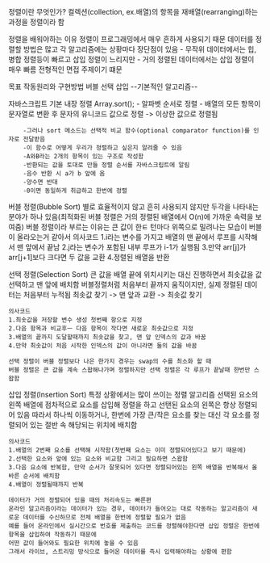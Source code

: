정렬이란 무엇인가?
    컬렉션(collection, ex.배열)의 항목을 재배열(rearranging)하는 과정을 정렬이라 함

정렬을 배워야하는 이유
    정렬이 프로그래밍에서 매우 흔하게 사용되기 때문
    데이터를 정렬할 방법은 많고 각 알고리즘에는 상황마다 장단점이 있음
        - 무작위 데이터에서는 힙, 병합 정렬등이 빠르고 삽입 정렬이 느리지만
        - 거의 정렬된 데이터에서는 삽입 정렬이 매우 빠름
    전형적인 면접 주제이기 떄문

목표 
    작동원리와 구현방법
    버블
    선택
    삽입
    --기본적인 알고리즘--

자바스크립트 기본 내장 정렬
    Array.sort();
        - 알파벳 순서로 정렬
        - 배열의 모든 항목이 문자열로 변환 후 문자의 유니코드 값으로 정렬
        -> 이상한 값으로 정렬됨

        -그러나 sort 메소드는 선택적 비교 함수(optional comparator function)를 인자로 전달받음
        -이 함수로 어떻게 우리가 정렬하고 싶은지 알려줄 수 있음
        -A와B라는 2개의 항목이 있는 구조로 작성함
        -반환되는 값을 토대로 만들 정렬 순서를 자바스크립트에 알림
        -음수 반환 시 a가 b 앞에 옴
        -양수면 반대
        -0이면 동일하게 취급하고 한번에 정렬 

버블 정렬(Bubble Sort)
    별로 효율적이지 않고 흔히 사용되지 않지만 두각을 나타내는 분야가 하나 있음(최적화된 버블 정렬은 거의 정렬된 배열에서 O(n)에 가까운 속력을 보여줌)
    버블 정렬이라 부르는 이유는 큰 값이 한ㅌ 턴마다 위쪽으로 밀려나는 모습이 버블이 올라오는거 같아서
    의사코드
    1.i라는 변수를 가지고 배열의 맨 끝에서 루프를 시작해서 맨 앞에서 끝남
    2.j라는 변수가 포함된 내부 루프가 i-1가 실행됨
    3.만약 arr[j]가 arr[j+1]보다 크다면 두 값을 교환
    4.정렬된 배열을 반환

선택 정렬(Selection Sort)
    큰 값을 배열 끝에 위치시키는 대신 진행하면서 최솟값을 값 선택하고 맨 앞에 배치함 
    버블정렬처럼 처음부터 끝까지 움직이지만, 실제 정렬된 데이터는 처음부터 누적됨
    최솟값 찾기 -> 맨 앞과 교환 -> 최솟값 찾기

    의사코드
    1.최솟값을 저장할 변수 생성 첫번째 항으로 지정
    2.다음 항목과 비교후ㅡ 다음 항목이 작다면 새로운 최솟값으로 지정
    3.배열의 끝까지 도달할때까지 최솟값을 찾고, 맨 앞 인덱스의 값과 바꿈
    4.만약 최솟값이 처음 시작한 인덱스의 값이 아니라면 둘의 값을 바꿈

    선택 정렬이 버블 정렬보다 나은 한가지 경우는 swap의 수를 최소화 할 때
    버블 정렬은 큰 값을 계속 스왑해나가며 정렬하지만 선택 정렬은 각 루프가 끝날때 한번만 스왑함

삽입 정렬(Insertion Sort)
    특정 상황에서는 많이 쓰이는 정렬 알고리즘
    선택된 요소의 왼쪽 배열에 점차적으로 요소를 삽입해 정렬을 하고 선탠된 요소의 왼쪽은 항상 정렬되어 있음
    따라서 하나씩 이동하거나, 한번에 가장 큰/작은 요소를 찾는 대신 각 요소를 정렬되어 있는 절반 속 해당되는 위치에 배치함

    의사코드
    1.배열의 2번째 요소를 선택해 시작함(첫번째 요소는 이미 정렬되어있다고 보기 때문에)
    2.선택한 요소와 앞에 있는 요소와 비교함 그리고 필요하면 스왑함
    3.다음 요소에 반복함, 만약 순서가 잘못되어 있다면 정렬되어있는 왼쪽 배열을 반복해서 올바른 순서에 배치함
    4.배열이 정렬될때까지 반복

    데이터가 거의 정렬되어 있을 때의 처리속도는 빠른편
    온라인 알고리즘이라는 데이터가 있는 경우, 데이터가 들어오는 대로 작동하는 알고리즘이 새로운 데이터를 수신하므로 전체 배열을 한번에 정렬할 필요가 없음
    예를 들어 온라인에서 실시간으로 번호를 제출하는 코드를 정렬해야한다면 삽입 정렬은 한번에 항목을 삽입하여 작동하기 때문에
    어떤 값이 들어와도 필요한 위치에 놓을 수 있음
    그래서 라이브, 스트리밍 방식으로 들어온 데이터를 즉시 입력해야하는 상황에 편함